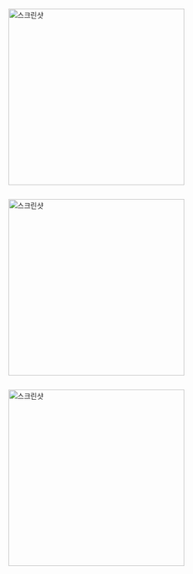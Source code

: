```swift

```

<img height="350" alt="스크린샷" src="">

```swift

```

<img height="350" alt="스크린샷" src="">

```swift

```

<img height="350" alt="스크린샷" src="">
